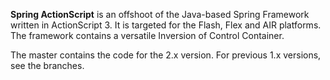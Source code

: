 **Spring ActionScript** is an offshoot of the Java-based Spring Framework written in ActionScript 3. It is targeted for the Flash, Flex and AIR platforms. The framework contains a versatile Inversion of Control Container.

The master contains the code for the 2.x version. For previous 1.x versions, see the branches.
